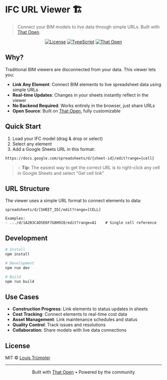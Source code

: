# IFC URL Viewer 🏗️

> Connect your BIM models to live data through simple URLs. Built with [That Open](https://thatopen.com/).

<p align="center">
  <a href="LICENSE"><img src="https://img.shields.io/badge/License-MIT-yellow.svg" alt="License"></a>
  <a href="https://www.typescriptlang.org/"><img src="https://img.shields.io/badge/TypeScript-5.2.2-blue.svg" alt="TypeScript"></a>
  <a href="https://thatopen.com/"><img src="https://img.shields.io/badge/That%20Open-2.4.2-orange.svg" alt="That Open"></a>
</p>

## Why?

Traditional BIM viewers are disconnected from your data. This viewer lets you:

- **Link Any Element**: Connect BIM elements to live spreadsheet data using simple URLs
- **Real-time Updates**: Changes in your sheets instantly reflect in the viewer
- **No Backend Required**: Works entirely in the browser, just share URLs
- **Open Source**: Built on [That Open](https://thatopen.com/), fully customizable

## Quick Start

1. Load your IFC model (drag & drop or select)
2. Select any element
3. Add a Google Sheets URL in this format:

```
https://docs.google.com/spreadsheets/d/{sheet-id}/edit?range={cell}
```

> 💡 **Tip**: The easiest way to get the correct URL is to right-click any cell in Google Sheets and select "Get cell link"

## URL Structure

The viewer uses a simple URL format to connect elements to data:

```
spreadsheets/d/[SHEET_ID]/edit?range=[CELL]

Examples:
- .../d/1A2B3C4D5E6F7G8H9I0/edit?range=A1    # Single cell reference
```

## Development

```bash
# Install
npm install

# Development
npm run dev

# Build
npm run build
```

## Use Cases

- **Construction Progress**: Link elements to status updates in sheets
- **Cost Tracking**: Connect elements to real-time cost data
- **Asset Management**: Link maintenance schedules and status
- **Quality Control**: Track issues and resolutions
- **Collaboration**: Share models with live data connections

## License

MIT © [Louis Trümpler](https://github.com/louistrue)

---

<div align="center">
  Built with <a href="https://thatopen.com/">That Open</a> • Powered by the community
</div>
